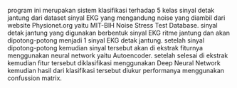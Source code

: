 program ini merupakan sistem klasifikasi terhadap 5 kelas sinyal detak jantung dari dataset sinyal EKG yang mengandung noise yang diambil dari website Physionet.org yaitu MIT-BIH Noise Stress Test Database. sinyal detak jantung yang digunakan berbentuk sinyal EKG ritme jantung dan akan dipotong-potong menjadi 1 sinyal EKG detak jantung. setelah sinyal dipotong-potong kemudian sinyal tersebut akan di ekstrak fiturnya menggunakan neural network yaitu Autoencoder. setelah selesai di ekstrak kemudian fitur tersebut diklasifikasi menggunakan Deep Neural Network kemudian hasil dari klasifikasi tersebut diukur performanya menggunakan confussion matrix.
